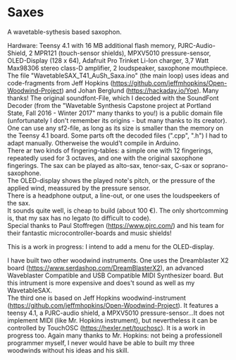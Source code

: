 # Saxes
A wavetable-sythesis based saxophon.

Hardware: Teensy 4.1 with 16 MB additional flash memory, PJRC-Audio-Shield, 2 MPR121 (touch-sensor shields), MPXV5010 pressure-sensor, OLED-Display (128 x 64), Adafruit Pro Trinket Li-Ion charger, 3,7 Watt Max98306 stereo class-D amplifier, 2 loudspeaker, saxophone mouthpiece.  
The file "WavetableSAX_T41_AuSh_Saxa.ino" (the main loop) uses ideas and code-fragments from Jeff Hopkins (https://github.com/jeffmhopkins/Open-Woodwind-Project) and Johan Berglund (https://hackaday.io/Yoe). Many thanks! The original soundfont-File, which I decoded with the SoundFont Decoder (from the "Wavetable Synthesis Capstone project at Portland State, Fall 2016 - Winter 2017" many thanks to you!) is a public domain file (unfortunately I don't remember its origins - but many thanks to its creator). One can use any sf2-file, as long as its size is smaller than the memory on the Teensy 4.1 board. Some parts oft the decoded files (".cpp", ".h") I had to adapt manually. Otherweise the would't compile in Arduino.  
There ar two kinds of fingering-tables: a simple one with 12 fingerings, repeatedly used for 3 octaves, and one with the original saxophone fingerings. The sax can be played as alto-sax, tenor-sax, C-sax or soprano-saxophone.  
The OLED-display shows the played note's pitch, or the pressure of the applied wind, meassured by the pressure sensor.  
There is a headphone output, a line-out, or one uses the loudspeekers of the sax.  
It sounds quite well, is cheap to build (about 100 €). The only shortcomming is, that my sax has no legato (to difficult to code).  
Special thanks to Paul Stoffregen (https://www.pjrc.com/) and his team for their fantastic microcontroller-boards and music shields!  
  
This is a work in progress: I intend to add a menu for the OLED-display.  
  
I have built two other woodwind instruments. One uses the Dreamblaster X2 board (https://www.serdashop.com/DreamBlasterX2), an advanced Waveblaster Compatible and USB Compatible MIDI Synthesizer board. But this intrument is more expensive and does't sound as well as my WavetableSAX.  
The third one is based on Jeff Hopkins woodwind-instrument (https://github.com/jeffmhopkins/Open-Woodwind-Project). It features a teensy 4.1, a PJRC-audio shield, a MPXV5010 pressure-sensor...It does not implement MIDI (like Mr. Hopkins instrument), but nevertheless it can be controlled by TouchOSC (https://hexler.net/touchosc). It is a work in progress too. Again many thanks to Mr. Hopkins: not being a professionell programmer myself, I never would have be able to built my three woodwinds without his ideas and his skill.

